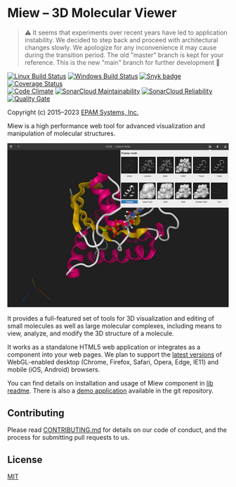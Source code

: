 # Miew – 3D Molecular Viewer

> ⚠ It seems that experiments over recent years have led to application instability. We decided
> to step back and proceed with architectural changes slowly. We apologize for any inconvenience
> it may cause during the transition period. The old "master" branch is kept for your reference.
> This is the new "main" branch for further development 🚀 


[![Linux Build Status](https://img.shields.io/travis/epam/miew/master.svg?label=linux)](https://travis-ci.org/epam/miew)
[![Windows Build Status](https://img.shields.io/appveyor/ci/paulsmirnov/miew/master.svg?label=windows)](https://ci.appveyor.com/project/paulsmirnov/miew/branch/master)
[![Snyk badge](https://snyk.io/test/github/epam/miew/badge.svg)](https://snyk.io/test/github/epam/miew)
[![Coverage Status](https://coveralls.io/repos/github/epam/miew/badge.svg)](https://coveralls.io/github/epam/miew)
<br>
[![Code Climate](https://codeclimate.com/github/epam/miew/badges/gpa.svg)](https://codeclimate.com/github/epam/miew)
[![SonarCloud Maintainability](https://sonarcloud.io/api/project_badges/measure?project=epam:miew&metric=sqale_rating)](https://sonarcloud.io/component_measures?id=epam:miew&metric=Maintainability)
[![SonarCloud Reliability](https://sonarcloud.io/api/project_badges/measure?project=epam:miew&metric=reliability_rating)](https://sonarcloud.io/component_measures?id=epam:miew&metric=Reliability)
[![Quality Gate](https://sonarcloud.io/api/project_badges/measure?project=epam:miew&metric=alert_status)](https://sonarcloud.io/dashboard?id=epam:miew)

Copyright (c) 2015–2023 [EPAM Systems, Inc.](https://www.epam.com/)

Miew is a high performance web tool for advanced visualization and manipulation of molecular
structures.

![Screenshot](README.png)

It provides a full-featured set of tools for 3D visualization and editing of small molecules as
well as large molecular complexes, including means to view, analyze, and modify the 3D structure
of a molecule. 

It works as a standalone HTML5 web application or integrates as a component into 
your web pages. We plan to support the [latest versions](https://browsehappy.com/) of WebGL-enabled desktop (Chrome,
Firefox, Safari, Opera, Edge, IE11) and mobile (iOS, Android) browsers.

You can find details on installation and usage of Miew component in [lib readme].
There is also a [demo application] available in the git repository.

[tutorials]: docs/tutorials/embed.md
[examples]: examples/
[lib readme]: packages/lib/README.md
[demo application]: https://miew.opensource.epam.com/

## Contributing

Please read [CONTRIBUTING.md](CONTRIBUTING.md) for details on our code of conduct, and the process for submitting pull requests to us.

## License

[MIT](LICENSE.md)
